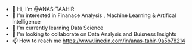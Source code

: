 - 👋 Hi, I’m @ANAS-TAAHIR
- 👀 I’m interested in Finanace Analysis , Machine Learning & Artifical Intelligence
- 🌱 I’m currently learning Data Science 
- 💞️ I’m looking to collaborate on Data Analysis and Buisness Insights
- 📫 How to reach me https://www.linedin.com/in/anas-tahir-9a5b78214
